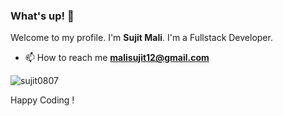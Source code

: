 ### What's up! 👋

Welcome to my profile.
I'm **Sujit Mali**. I'm a Fullstack Developer.

- 📫 How to reach me **malisujit12@gmail.com**

<p><img align="center" src="https://github-readme-streak-stats.herokuapp.com/?user=sujit0807&" alt="sujit0807" /></p>

Happy Coding !
